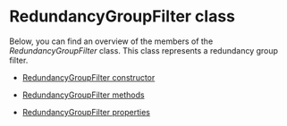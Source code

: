 # RedundancyGroupFilter class

Below, you can find an overview of the members of the *RedundancyGroupFilter* class. This class represents a redundancy group filter.

- [RedundancyGroupFilter constructor](RedundancyGroupFilter_constructor.md)

- [RedundancyGroupFilter methods](RedundancyGroupFilter_methods.md)

- [RedundancyGroupFilter properties](RedundancyGroupFilter_properties.md)
